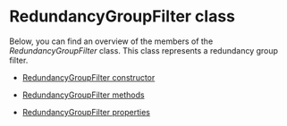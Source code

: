 # RedundancyGroupFilter class

Below, you can find an overview of the members of the *RedundancyGroupFilter* class. This class represents a redundancy group filter.

- [RedundancyGroupFilter constructor](RedundancyGroupFilter_constructor.md)

- [RedundancyGroupFilter methods](RedundancyGroupFilter_methods.md)

- [RedundancyGroupFilter properties](RedundancyGroupFilter_properties.md)
